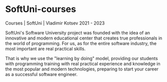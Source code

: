 # SoftUni-courses

Courses | SoftUni | Vladimir Kotsev 2021 - 2023

SoftUni's Software University project was founded with the idea of an innovative and modern educational center that creates true professionals in the world of programming. For us, as for the entire software industry, the most important are real practical skills.

That is why we use the "learning by doing" model, providing our students with programming training with real practical experience and knowledge in the most popular and modern technologies, preparing to start your career as a successful software engineer.
